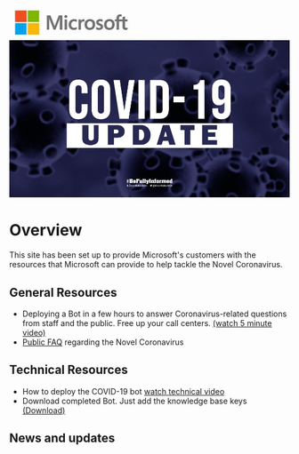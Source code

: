 ![](images/MSLogo.PNG?raw=true)
![](images/Covid-Update.jpg?raw=true)
# Overview
This site has been set up to provide Microsoft's customers with the resources that Microsoft can provide to help tackle the Novel Coronavirus.
## General Resources
* Deploying a Bot in a few hours to answer Coronavirus-related questions from staff and the public. Free up your call centers. [(watch 5 minute video)](https://onedrive.live.com/?authkey=%21AD1TKnJWeOlZ5Ho&cid=4AFD3301DD871313&id=4AFD3301DD871313%21163510&parId=4AFD3301DD871313%21163508&o=OneUp)
*  [Public FAQ](https://www.cdc.gov/coronavirus/2019-ncov/faq.html) regarding the Novel Coronavirus
## Technical Resources
* How to deploy the COVID-19 bot [watch technical video](https://onedrive.live.com/?authkey=%21APB4ZwXlAX1Ps5I&cid=112A28B8759CE9D1&id=112A28B8759CE9D1%2168713&parId=112A28B8759CE9D1%2166965&o=OneUp)
* Download completed Bot. Just add the knowledge base keys [(Download)](https://ww.microsoftt.com)
## News and updates
